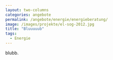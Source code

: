 ```yaml
---
layout: two-columns
categories: angebote
permalink: /angebote/energie/energieberatung/
image: /images/projekte/el-sog-2012.jpg
title: "Bluuuuub"
tags:
  - Energie
---
```


blubb.